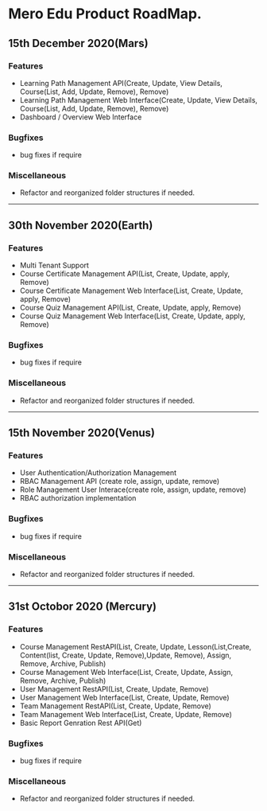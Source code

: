 # Mero Edu Product RoadMap.

## 15th December 2020(Mars)
### Features
- Learning Path Management API(Create, Update, View Details, Course(List, Add, Update, Remove), Remove)
- Learning Path Management Web Interface(Create, Update, View Details, Course(List, Add, Update, Remove), Remove)
- Dashboard / Overview Web Interface
### Bugfixes
- bug fixes if require
### Miscellaneous
- Refactor and reorganized folder structures if needed.

---

## 30th November 2020(Earth)
### Features
- Multi Tenant Support
- Course Certificate Management API(List, Create, Update, apply, Remove)
- Course Certificate Management Web Interface(List, Create, Update, apply, Remove)
- Course Quiz Management API(List, Create, Update, apply, Remove)
- Course Quiz Management Web Interface(List, Create, Update, apply, Remove)
### Bugfixes
- bug fixes if require
### Miscellaneous
- Refactor and reorganized folder structures if needed.

---

## 15th November 2020(Venus)
### Features
- User Authentication/Authorization Management
- RBAC Management API (create role, assign, update, remove)
- Role Management User Interace(create role, assign, update, remove)
- RBAC authorization implementation
### Bugfixes
- bug fixes if require
### Miscellaneous
- Refactor and reorganized folder structures if needed.

---

## 31st Octobor 2020 (Mercury)
### Features
- Course Management RestAPI(List, Create, Update, Lesson(List,Create, Content(list, Create, Update, Remove),Update, Remove), Assign, Remove, Archive, Publish)
- Course Management Web Interface(List, Create, Update, Assign, Remove, Archive, Publish)
- User Management RestAPI(List, Create, Update, Remove)
- User Management Web Interface(List, Create, Update, Remove)
- Team Management RestAPI(List, Create, Update, Remove)
- Team Management Web Interface(List, Create, Update, Remove)
- Basic Report Genration Rest API(Get)
### Bugfixes
- bug fixes if require
### Miscellaneous
- Refactor and reorganized folder structures if needed.